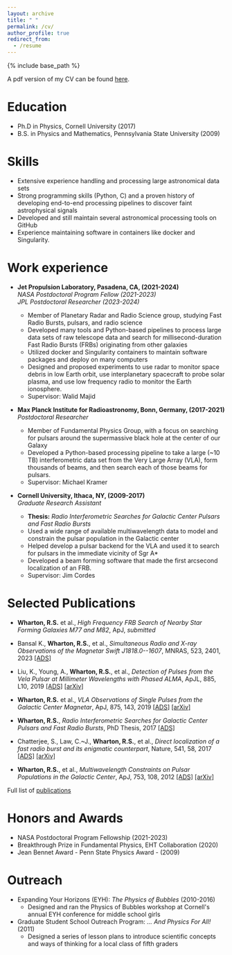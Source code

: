 ```yaml
---
layout: archive
title: " "
permalink: /cv/
author_profile: true
redirect_from:
  - /resume
---
```


{% include base_path %}

A pdf version of my CV can be found [here](/files/wharton_cv.pdf).

Education
======
* Ph.D in Physics, Cornell University (2017)
* B.S. in Physics and Mathematics, Pennsylvania State University (2009)
    
Skills
======
* Extensive experience handling and processing large 
  astronomical data sets
* Strong programming skills (Python, C) and a proven history
  of developing end-to-end processing pipelines to discover
  faint astrophysical signals
* Developed and still maintain several astronomical processing
  tools on GitHub
* Experience maintaining software in containers like docker and
  Singularity.


Work experience
======
* **Jet Propulsion Laboratory, Pasadena, CA, (2021-2024)**  
 *NASA Postdoctoral Program Fellow (2021-2023)*  
 *JPL Postdoctoral Researcher (2023-2024)*  
  * Member of Planetary Radar and Radio Science group, studying 
    Fast Radio Bursts, pulsars, and radio science
  * Developed many tools and Python-based pipelines to process 
    large data sets of raw telescope data and search for 
    millisecond-duration Fast Radio Bursts (FRBs) originating 
    from other galaxies
  * Utilized docker and Singularity containers to maintain 
    software packages and deploy on many computers 
  * Designed and proposed experiments to use radar to monitor 
    space debris in low Earth orbit, use interplanetary spacecraft 
    to probe solar plasma, and use low frequency radio to monitor 
    the Earth ionosphere.
  * Supervisor: Walid Majid

* **Max Planck Institute for Radioastronomy, Bonn, Germany, (2017-2021)**  
 *Postdoctoral Researcher*  
  * Member of Fundamental Physics Group, with a focus on searching for 
    pulsars around the supermassive black hole at the center of our Galaxy
  * Developed a Python-based processing pipeline to take a large 
    (~10 TB) interferometric data set from the Very Large Array (VLA),
    form thousands of beams, and then search each of those beams for pulsars.
  * Supervisor: Michael Kramer

* **Cornell University, Ithaca, NY, (2009-2017)**  
 *Graduate Research Assistant*  
  * **Thesis:** *Radio Interferometric Searches for Galactic Center Pulsars
    and Fast Radio Bursts* 
  * Used a wide range of available multiwavelength data to model and 
    constrain the pulsar population in the Galactic center 
  * Helped develop a pulsar backend for the VLA and used it to 
    search for pulsars in the immediate vicinity of Sgr A*
  * Developed a beam forming software that made the first arcsecond 
    localization of an FRB.
  * Supervisor: Jim Cordes


Selected Publications
======
* **Wharton, R.S.** et al., *High Frequency FRB Search of Nearby Star
  Forming Galaxies M77 and M82*, ApJ, *submitted*

* Bansal K., **Wharton, R.S.**, et al.,
  *Simultaneous Radio and X-ray Observations of the
  Magnetar Swift J1818.0--1607*, MNRAS, 523, 2401, 2023
  [[ADS]](https://ui.adsabs.harvard.edu/abs/2023MNRAS.523.2401B/abstract)

* Liu, K.,  Young, A., **Wharton, R.S.**, et al.,
  *Detection of Pulses from the Vela Pulsar at Millimeter Wavelengths
  with Phased ALMA*, ApJL, 885, L10, 2019
  [[ADS]](https://ui.adsabs.harvard.edu/abs/2019ApJ...885L..10L/abstract)
  [[arXiv]](https://arxiv.org/abs/1910.07974)

* **Wharton, R.S.** et al., *VLA Observations of Single Pulses from
  the Galactic Center Magnetar*, ApJ, 875, 143, 2019
  [[ADS]](https://ui.adsabs.harvard.edu/abs/2019ApJ...875..143W/abstract)
  [[arXiv]](https://arxiv.org/abs/1905.00632)

* **Wharton, R.S.**, *Radio Interferometric Searches for Galactic Center Pulsars
  and Fast Radio Bursts*, PhD Thesis, 2017
  [[ADS]](https://ui.adsabs.harvard.edu/abs/2017PhDT.......101W/abstract)

* Chatterjee, S., Law, C.~J., **Wharton, R.S.**, et al.,
  *Direct localization of a fast radio burst and its
  enigmatic counterpart*,  Nature, 541, 58, 2017
  [[ADS]](https://ui.adsabs.harvard.edu/abs/2017Natur.541...58C/abstract)
  [[arXiv]](https://arxiv.org/abs/1701.01098)

* **Wharton, R.S.**, et al., *Multiwavelength Constraints on Pulsar Populations
  in the Galactic Center*, ApJ, 753, 108, 2012
  [[ADS]](https://ui.adsabs.harvard.edu/abs/2012ApJ...753..108W/abstract)
  [[arXiv]](https://arxiv.org/abs/1111.4216)

Full list of [publications](/publications)


Honors and Awards
===================
* NASA Postdoctoral Program Fellowship (2021-2023)
* Breakthrough Prize in Fundamental Physics, EHT Collaboration (2020)
* Jean Bennet Award - Penn State Physics Award - (2009)


Outreach
======
* Expanding Your Horizons (EYH): *The Physics of Bubbles* (2010-2016)
  * Designed and ran the Physics of Bubbles workshop at 
    Cornell's annual EYH conference for middle school girls 
* Graduate Student School Outreach Program: *... And Physics For All!* (2011)
  * Designed a series of lesson plans to introduce 
    scientific concepts and ways of thinking for a local 
    class of fifth graders
